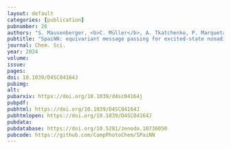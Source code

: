 ```yaml
---
layout: default
categories: [publication]
pubnumber: 26
authors: "S. Mausenberger, <b>C. Müller</b>, A. Tkatchenko, P. Marquetand, L. Gonzalez, J. Westermayr"
pubtitle: "SpaiNN: equivariant message passing for excited-state nonadiabatic molecular dynamics"
journal: Chem. Sci.
year: 2024
volume: 
issue: 
pages: 
doi: 10.1039/D4SC04164J
pubimg:
alt:
pubarxiv: https://doi.org/10.1039/d4sc04164j
pubpdf: 
pubhtml: https://doi.org/10.1039/D4SC04164J
pubhtmlopen: https://doi.org/10.1039/D4SC04164J
pubdata: 
pubdatabase: https://doi.org/10.5281/zenodo.10736050
pubcode: https://github.com/CompPhotoChem/SPaiNN
---
```

